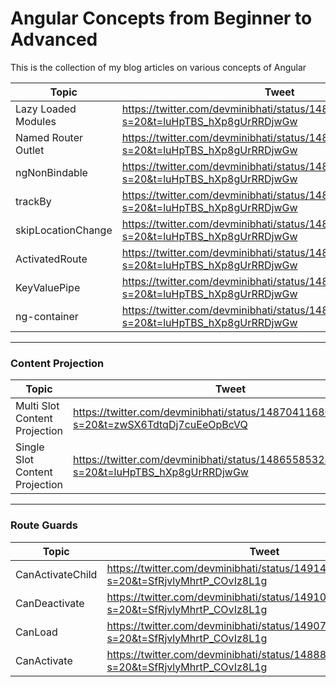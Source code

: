 # Angular Concepts from Beginner to Advanced

This is the collection of my blog articles on various concepts of Angular

| Topic                          | Tweet                                                                                     | Working Example |
|--------------------------------|-------------------------------------------------------------------------------------------|-----------------|
| Lazy Loaded Modules            | https://twitter.com/devminibhati/status/1485892674783956994?s=20&t=luHpTBS_hXp8gUrRRDjwGw | https://codesandbox.io/s/lazy-load-route-v99h0 |
| Named Router Outlet            | https://twitter.com/devminibhati/status/1485193154144108547?s=20&t=luHpTBS_hXp8gUrRRDjwGw | https://codesandbox.io/s/proud-water-7f8gf |
| ngNonBindable                  | https://twitter.com/devminibhati/status/1483459568797876226?s=20&t=luHpTBS_hXp8gUrRRDjwGw | https://codesandbox.io/s/elastic-http-fq45s |
| trackBy                        | https://twitter.com/devminibhati/status/1483060615841464322?s=20&t=luHpTBS_hXp8gUrRRDjwGw | https://codesandbox.io/s/dp8v5
| skipLocationChange             | https://twitter.com/devminibhati/status/1481966522545614848?s=20&t=luHpTBS_hXp8gUrRRDjwGw | https://angular.io/api/router/NavigationExtras
| ActivatedRoute                 | https://twitter.com/devminibhati/status/1481604443233611777?s=20&t=luHpTBS_hXp8gUrRRDjwGw | |
| KeyValuePipe                   | https://twitter.com/devminibhati/status/1480728670679404548?s=20&t=luHpTBS_hXp8gUrRRDjwGw
| ng-container                   | https://twitter.com/devminibhati/status/1480827320508325893?s=20&t=luHpTBS_hXp8gUrRRDjwGw

--------------

### Content Projection
| Topic                          | Tweet                                                                                     | Working Example|
|--------------------------------|-------------------------------------------------------------------------------------------|----------------|
| Multi Slot Content Projection  | https://twitter.com/devminibhati/status/1487041168667856897?s=20&t=zwSX6TdtqDj7cuEeOpBcVQ | https://codesandbox.io/s/multi-content-projection-v1-zdk9r |
| Single Slot Content Projection | https://twitter.com/devminibhati/status/1486558532895862790?s=20&t=luHpTBS_hXp8gUrRRDjwGw | https://codesandbox.io/s/single-slot-content-projection-v1-zzwy6  | 

--------------
### Route Guards

| Topic             | Tweet                                                                                     | Working Example                               |
|-------------------|-------------------------------------------------------------------------------------------|-----------------------------------------------|
| CanActivateChild  | https://twitter.com/devminibhati/status/1491491397735972864?s=20&t=SfRjvlyMhrtP_COvIz8L1g | https://codesandbox.io/s/can-activate-child-v1-w26ri |
| CanDeactivate     | https://twitter.com/devminibhati/status/1491090621666566151?s=20&t=SfRjvlyMhrtP_COvIz8L1g | https://codesandbox.io/s/can-deactivate-v1-p7nc8 | 
| CanLoad           | https://twitter.com/devminibhati/status/1490702400520605696?s=20&t=SfRjvlyMhrtP_COvIz8L1g | https://codesandbox.io/s/can-load-v1-vf2ek |
| CanActivate       | https://twitter.com/devminibhati/status/1488878437167104002?s=20&t=SfRjvlyMhrtP_COvIz8L1g | https://codesandbox.io/s/can-activate-v1-xdfse |
